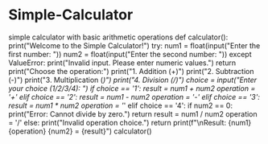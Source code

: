 # Simple-Calculator
simple calculator with basic arithmetic operations
def calculator():
    print("Welcome to the Simple Calculator!")
    try:
        num1 = float(input("Enter the first number: "))
        num2 = float(input("Enter the second number: "))
    except ValueError:
        print("Invalid input. Please enter numeric values.")
        return
    print("Choose the operation:")
    print("1. Addition (+)")
    print("2. Subtraction (-)")
    print("3. Multiplication (*)")
    print("4. Division (/)")
    choice = input("Enter your choice (1/2/3/4): ")
    if choice == '1':
        result = num1 + num2
        operation = '+'
    elif choice == '2':
        result = num1 - num2
        operation = '-'
    elif choice == '3':
        result = num1 * num2
        operation = '*'
    elif choice == '4':
        if num2 == 0:
            print("Error: Cannot divide by zero.")
            return
        result = num1 / num2
        operation = '/'
    else:
        print("Invalid operation choice.")
        return
    print(f"\nResult: {num1} {operation} {num2} = {result}")
calculator()
